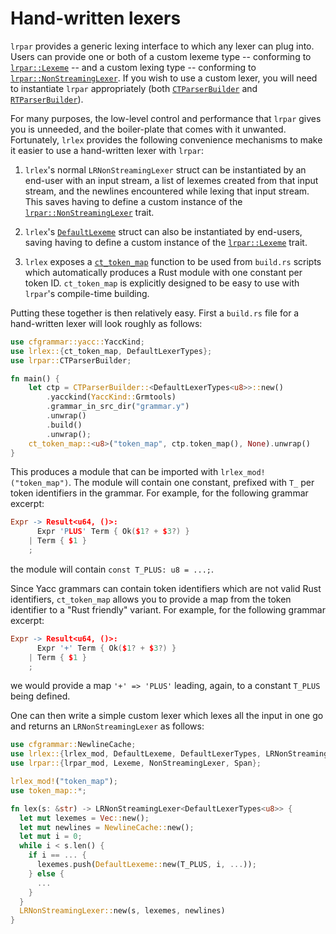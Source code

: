 # Hand-written lexers

`lrpar` provides a generic lexing interface to which any lexer can plug into.
Users can provide
one or both of a custom lexeme type -- conforming to
[`lrpar::Lexeme`](https://softdevteam.github.io/grmtools/master/api/lrpar/trait.Lexeme.html)
-- and a custom lexing type -- conforming to
[`lrpar::NonStreamingLexer`](https://softdevteam.github.io/grmtools/master/api/lrpar/trait.NonStreamingLexer.html).
If you wish to use a custom lexer, you will need to instantiate `lrpar`
appropriately (both
[`CTParserBuilder`](https://softdevteam.github.io/grmtools/master/api/lrpar/struct.CTParserBuilder.html)
and
[`RTParserBuilder`](https://softdevteam.github.io/grmtools/master/api/lrpar/struct.RTParserBuilder.html)).

For many purposes, the low-level control and performance that `lrpar` gives you is unneeded,
and the boiler-plate that comes with it unwanted. Fortunately, `lrlex` provides the following convenience mechanisms to make it easier to use a hand-written lexer with `lrpar`:

  1. `lrlex`'s normal `LRNonStreamingLexer` struct can be instantiated by an
      end-user with an input stream, a list of lexemes created from that
      input stream, and the newlines encountered while lexing that input
      stream. This saves having to define a custom instance of the
      [`lrpar::NonStreamingLexer`](https://softdevteam.github.io/grmtools/master/api/lrpar/trait.NonStreamingLexer.html)
      trait.

  2. `lrlex`'s [`DefaultLexeme`](https://softdevteam.github.io/grmtools/master/api/lrlex/struct.DefaultLexeme.html)
     struct can also be instantiated by end-users, saving having to define a
     custom instance of the
     [`lrpar::Lexeme`](https://softdevteam.github.io/grmtools/master/api/lrpar/trait.Lexeme.html)
     trait.

  3. `lrlex` exposes a
     [`ct_token_map`](https://softdevteam.github.io/grmtools/master/api/lrlex/fn.ct_token_map.html)
     function to be used from `build.rs` scripts which automatically produces a
     Rust module with one constant per token ID. `ct_token_map` is explicitly
     designed to be easy to use with `lrpar`'s compile-time building.

Putting these together is then relatively easy. First a `build.rs` file for a
hand-written lexer will look roughly as follows:

```rust
use cfgrammar::yacc::YaccKind;
use lrlex::{ct_token_map, DefaultLexerTypes};
use lrpar::CTParserBuilder;

fn main() {
    let ctp = CTParserBuilder::<DefaultLexerTypes<u8>>::new()
        .yacckind(YaccKind::Grmtools)
        .grammar_in_src_dir("grammar.y")
        .unwrap()
        .build()
        .unwrap();
    ct_token_map::<u8>("token_map", ctp.token_map(), None).unwrap()
}
```

This produces a module that can be imported with `lrlex_mod!("token_map")`. The
module will contain one constant, prefixed with `T_` per token identifiers in the
grammar. For example, for the following grammar excerpt:

```lex
Expr -> Result<u64, ()>:
      Expr 'PLUS' Term { Ok($1? + $3?) }
    | Term { $1 }
    ;
```

the module will contain `const T_PLUS: u8 = ...;`.

Since Yacc grammars can contain token identifiers which are not valid Rust
identifiers, `ct_token_map` allows you to provide a map from the token
identifier to a "Rust friendly" variant. For example, for the following grammar
excerpt:

```lex
Expr -> Result<u64, ()>:
      Expr '+' Term { Ok($1? + $3?) }
    | Term { $1 }
    ;
```

we would provide a map `'+' => 'PLUS'` leading, again, to a constant `T_PLUS`
being defined.

One can then write a simple custom lexer which lexes all the input in one go
and returns an `LRNonStreamingLexer` as follows:

```rust
use cfgrammar::NewlineCache;
use lrlex::{lrlex_mod, DefaultLexeme, DefaultLexerTypes, LRNonStreamingLexer};
use lrpar::{lrpar_mod, Lexeme, NonStreamingLexer, Span};

lrlex_mod!("token_map");
use token_map::*;

fn lex(s: &str) -> LRNonStreamingLexer<DefaultLexerTypes<u8>> {
  let mut lexemes = Vec::new();
  let mut newlines = NewlineCache::new();
  let mut i = 0;
  while i < s.len() {
    if i == ... {
      lexemes.push(DefaultLexeme::new(T_PLUS, i, ...));
    } else {
      ...
    }
  }
  LRNonStreamingLexer::new(s, lexemes, newlines)
}
```
